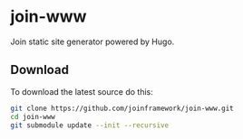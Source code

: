 # join-www

Join static site generator powered by Hugo.

## Download

To download the latest source do this:
```bash
git clone https://github.com/joinframework/join-www.git
cd join-www
git submodule update --init --recursive
```
